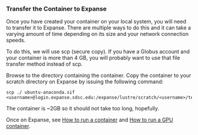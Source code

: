 ### Transfer the Container to Expanse

Once you have created your container on your local system, you will need
to transfer it to Expanse. There are multiple ways to do this and it can
take a varying amount of time depending on its size and your network
connection speeds.

To do this, we will use scp (secure copy). If you have a Globus account
and your container is more than 4 GB, you will probably want to use
that file transfer method instead of scp.

Browse to the directory containing the container. Copy the container to
your scratch directory on Expanse by issuing the following command:

    scp ./ ubuntu-anaconda.sif <username>@login.expanse.sdsc.edu:/expanse/lustre/scratch/<username>/temp_project/

The container is ~2GB so it should not take too long, hopefully.

Once on Expanse, see [How to run a container](runcontainer.html) and [How to run a GPU container](rungpucontainer.html).
